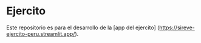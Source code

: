 # Ejercito
Este repositorio es para el desarrollo de la [app del ejercito] (https://sireve-ejercito-peru.streamlit.app/).
